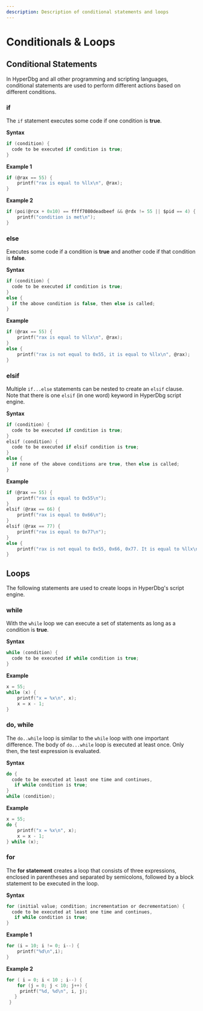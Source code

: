 ```yaml
---
description: Description of conditional statements and loops
---
```


# Conditionals & Loops

## Conditional Statements

In HyperDbg and all other programming and scripting languages, conditional statements are used to perform different actions based on different conditions.

### if

The `if` statement executes some code if one condition is **true**.

**Syntax**

```c
if (condition) {
  code to be executed if condition is true;
}
```

**Example 1**

```c
if (@rax == 55) {
    printf("rax is equal to %llx\n", @rax);
}
```

**Example 2**

```c
if (poi(@rcx + 0x10) == ffff7080deadbeef && @rdx != 55 || $pid == 4) {
    printf("condition is met\n");
}
```

### else

Executes some code if a condition is **true** and another code if that condition is **false**.

**Syntax**

```c
if (condition) {
  code to be executed if condition is true;
}
else {
  if the above condition is false, then else is called;
}
```

**Example**

```c
if (@rax == 55) {
    printf("rax is equal to %llx\n", @rax);
}
else {
    printf("rax is not equal to 0x55, it is equal to %llx\n", @rax);
}
```

### elsif

Multiple `if...else` statements can be nested to create an `elsif` clause. Note that there is one `elsif` \(in one word\) keyword in HyperDbg script engine.

**Syntax**

```c
if (condition) {
  code to be executed if condition is true;
}
elsif (condition) {
  code to be executed if elsif condition is true;
}
else {
  if none of the above conditions are true, then else is called;
}
```

**Example**

```c
if (@rax == 55) {
    printf("rax is equal to 0x55\n");
}
elsif (@rax == 66) {
    printf("rax is equal to 0x66\n");
}
elsif (@rax == 77) {
    printf("rax is equal to 0x77\n");
}
else {
    printf("rax is not equal to 0x55, 0x66, 0x77. It is equal to %llx\n", @rax);
}
```

## Loops

The following statements are used to create loops in HyperDbg's script engine.

### while

With the `while` loop we can execute a set of statements as long as a condition is **true**.

**Syntax**

```c
while (condition) {
  code to be executed if while condition is true;
}
```

**Example**

```c
x = 55;
while (x) {
    printf("x = %x\n", x);
    x = x - 1;
}
```

### do, while

The `do..while` loop is similar to the `while` loop with one important difference. The body of `do...while` loop is executed at least once. Only then, the test expression is evaluated.

**Syntax**

```c
do {
  code to be executed at least one time and continues,
   if while condition is true;
}
while (condition); 
```

**Example**

```c
x = 55;
do {
    printf("x = %x\n", x);
    x = x - 1;
} while (x);
```

### for

 The **for statement** creates a loop that consists of three expressions, enclosed in parentheses and separated by semicolons, followed by a block statement to be executed in the loop.

**Syntax**

```c
for (initial value; condition; incrementation or decrementation) {
  code to be executed at least one time and continues,
   if while condition is true;
}
```

**Example 1**

```c
for (i = 10; i != 0; i--) { 
    printf("%d\n",i); 
}
```

**Example 2**

```c
for ( i = 0; i < 10 ; i--) {
    for (j = 0; j < 10; j++) {
     printf("%d, %d\n", i, j); 
   }
 }
```

